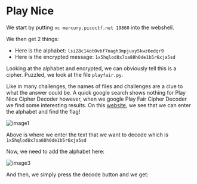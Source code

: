 # Play Nice 

We start by putting `nc mercury.picoctf.net 19860` into the webshell.

We then get 2 things:
- Here is the alphabet: `lsi28c14ot0vbf7nagh3mpjuxy5kwz6edqr9`
- Here is the encrypted message: `1x5hqlod8x7oa88h0de1b5r6xja5sd`

Looking at the alphabet and encrypted, we can obviously tell this is a cipher. Puzzled, we look at the file `playfair.py`.

Like in many challenges, the names of files and challenges are a clue to what the answer could be. A quick google search shows nothing for Play Nice Cipher Decoder however, when we google Play Fair Cipher Decoder we find some interesting results. On this [website](https://www.dcode.fr/playfair-cipher), we see that we can enter the alphabet and find the flag! 

![image1](https://user-images.githubusercontent.com/71709994/113524961-c4c7b000-9577-11eb-843f-c4a67e219f66.png)

Above is where we enter the text that we want to decode which is `1x5hqlod8x7oa88h0de1b5r6xja5sd`

Now, we need to add the alphabet here:

![image3](https://user-images.githubusercontent.com/71709994/113525067-6d760f80-9578-11eb-82fe-c0053338275d.png)

And then, we simply press the decode button and we get:

